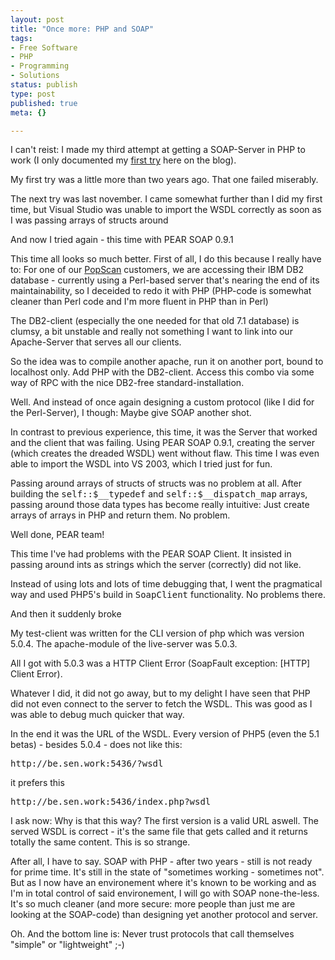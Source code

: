 ```yaml
---
layout: post
title: "Once more: PHP and SOAP"
tags:
- Free Software
- PHP
- Programming
- Solutions
status: publish
type: post
published: true
meta: {}

---
```

<p>I can't reist: I made my third attempt at getting a SOAP-Server in PHP to work (I only documented my <a href="http://www.gnegg.ch/archives/49-SOAP-needs-soap.html">first try</a> here on the blog).</p>
<p>My first try was a little more than two years ago. That one failed miserably.</p>
<p>The next try was last november. I came somewhat further than I did my first time, but Visual Studio was unable to import the WSDL correctly as soon as I was passing arrays of structs around</p>
<p>And now I tried again - this time with PEAR SOAP 0.9.1</p>
<p>This time all looks so much better. First of all, I do this because I really have to: For one of our <a href="http://www.popscan.ch">PopScan</a> customers, we are accessing their IBM DB2 database - currently using a Perl-based server that's nearing the end of its maintainability, so I deceided to redo it with PHP (PHP-code is somewhat cleaner than Perl code and I'm more fluent in PHP than in Perl)</p>
<p>The DB2-client (especially the one needed for that old 7.1 database) is clumsy, a bit unstable and really not something I want to link into our Apache-Server that serves all our clients.</p>
<p>So the idea was to compile another apache, run it on another port, bound to localhost only. Add PHP with the DB2-client. Access this combo via some way of RPC with  the nice DB2-free standard-installation.</p>
<p>Well. And instead of once again designing a custom protocol (like I did for the Perl-Server), I though: Maybe give SOAP another shot.</p>
<p>In contrast to previous experience, this time, it was the Server that worked and the client that was failing. Using PEAR SOAP 0.9.1, creating the server (which creates the dreaded WSDL) went without flaw. This time I was even able to import the WSDL into VS 2003, which I tried just for fun.</p>
<p>Passing around arrays of structs of structs was no problem at all. After building  the <tt>self::$__typedef</tt> and <tt>self::$__dispatch_map</tt> arrays, passing around those data types has become really intuitive: Just create arrays of arrays in PHP and return them. No problem.</p>
<p>Well done, PEAR team!</p>
<p>This time I've had problems with the PEAR SOAP Client. It insisted in passing around ints as strings which the server (correctly) did not like.</p>
<p>Instead of using lots and lots of time debugging that, I went the pragmatical way and used PHP5's build in <tt>SoapClient</tt> functionality. No problems there.</p>
<p>And then it suddenly broke</p>
<p>My test-client was written for the CLI version of php which was version 5.0.4. The apache-module of the live-server was 5.0.3.</p>
<p>All I got with 5.0.3 was a HTTP Client Error (SoapFault exception: [HTTP] Client Error).</p>
<p>Whatever I did, it did not go away, but to my delight I have seen that PHP did not even connect to the server to fetch the WSDL. This was good as I was able to debug much quicker that way.</p>
<p>In the end it was the URL of the WSDL. Every version of PHP5 (even the 5.1 betas)  - besides 5.0.4 - does not like this:</p>
<pre class="code">http://be.sen.work:5436/?wsdl</pre>
<p>it prefers this</p>
<pre class="code">http://be.sen.work:5436/index.php?wsdl</pre>
<p>I ask now: Why is that this way? The first version is a valid URL aswell. The served WSDL is correct - it's the same file that gets called and it returns totally the same content. This is so strange.</p>
<p>After all, I have to say. SOAP with PHP - after two years - still is not ready for prime time. It's still in the state of "sometimes working - sometimes not". But as I now have an environement where it's known to be working and as I'm in total control of said environement, I will go with SOAP none-the-less. It's so much cleaner (and more secure: more people than just me are looking at the SOAP-code) than designing yet another protocol and server.</p>
<p>Oh. And the bottom line is: Never trust protocols that call themselves "simple" or "lightweight" ;-)</p>
